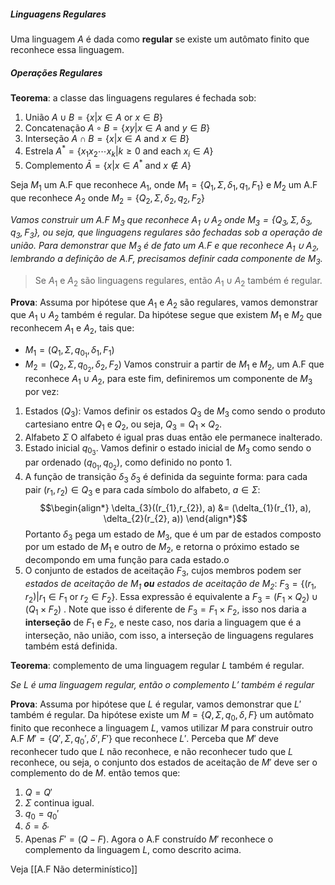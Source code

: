 ##### Linguagens Regulares

Uma linguagem $A$ é dada como **regular** se existe um autômato finito que reconhece essa linguagem.

##### Operações Regulares

**Teorema**: a classe das linguagens regulares é fechada sob:
1. União $A \cup B = \{x | x \in A \textrm{ or } x \in B \}$    
2. Concatenação $A \circ B = \{xy|x \in A \textrm{ and } y \in B\}$  
3. Interseção $A \cap B = \{x | x \in A \textrm{ and } x \in B\}$
4. Estrela $A^{*} = \{x_{1}x_{2}\cdots x_{k} | k \ge 0 \text{ and each } x_{i}\in A\}$ 
5. Complemento $\bar{A} = \{x | x \in A^{*} \text{ and } x \notin A\}$


Seja $M_1$ um A.F que reconhece $A_{1}$, onde $M_{1} =\{Q_{1},\Sigma, \delta_{1}, q_{1}, F_{1}\}$ e 
    $M_{2}$ um A.F que reconhece $A_{2}$ onde $M_{2}  =\{Q_{2},\Sigma, \delta_{2}, q_{2}, F_{2}\}$

*Vamos construir um A.F $M_{3}$ que reconhece $A_{1}\cup A_{2}$ onde $M_{3} =\{Q_{3},\Sigma, \delta_{3}, q_{3}, F_{3}\}$, ou seja, que linguagens regulares são fechadas sob a operação de união.*
*Para demonstrar que $M_{3}$ é de fato um A.F e que reconhece $A_{1} \cup A_{2}$, lembrando a definição de A.F, precisamos definir cada componente de $M_{3}$.*


> Se $A_{1}$ e $A_{2}$ são linguagens regulares, então $A_{1}\cup A_{2}$ também é regular.

**Prova**:
Assuma por hipótese que $A_{1}$ e $A_{2}$ são regulares, vamos demonstrar que $A_{1}\cup A_{2}$ também é regular. 
Da hipótese segue que existem $M_{1}$ e $M_{2}$ que reconhecem $A_{1}$ e $A_{2}$, tais que:
- $M_{1}= (Q_{1}, \Sigma, q_{0_{1}}, \delta_{1}, F_{1})$ 
- $M_{2}= (Q_{2}, \Sigma, q_{0_{2}}, \delta_{2}, F_{2})$
Vamos construir a partir de $M_{1}$ e $M_{2}$, um A.F que reconhece $A_{1} \cup A_{2}$, para este fim, definiremos um componente de $M_{3}$ por vez:
1. Estados ($Q_{3}$):
	Vamos definir os estados $Q_{3}$ de $M_{3}$ como sendo o produto cartesiano entre $Q_{1}$ e $Q_{2}$, ou seja, $Q_{3} = Q_{1} \times Q_{2}$.
2. Alfabeto $\Sigma$
	O alfabeto é igual pras duas então ele permanece inalterado.
3. Estado inicial $q_{0_{3}}$.
	 Vamos definir o estado inicial de $M_{3}$ como sendo o par ordenado $(q_{0_{1}}, q_{0_{2}})$, como definido no ponto $1$.
4. A função de transição $\delta_{3}$
	$\delta_{3}$ é definida da seguinte forma: para cada pair $(r_{1},r_{2}) \in Q_{3}$ e para cada símbolo do alfabeto, $a \in \Sigma$:
	$$\begin{align*}
\delta_{3}((r_{1},r_{2}), a) &= (\delta_{1}(r_{1}, a), \delta_{2}(r_{2}, a))
\end{align*}$$
	Portanto $\delta_{3}$ pega um estado de $M_{3}$, que é um par de estados composto por um estado de $M_{1}$ e outro de $M_{2}$, e retorna o próximo estado se decompondo em uma função para cada estado.o
5. O conjunto de estados de aceitação $F_{3}$, cujos membros podem ser *estados de aceitação de $M_{1}$ **ou** estados de aceitação de $M_{2}$*: $F_{3} =\{(r_{1},r_{2}) | r_{1}\in F_{1} \textrm{ or } r_{2} \in F_{2}\}$. Essa expressão é equivalente a $F_{3} = (F_{1}\times Q_{2}) \cup (Q_{1}\times F_{2})$ . Note que isso é diferente de $F_{3}= F_{1}\times F_{2}$, isso nos daria a **interseção** de $F_{1}$ e $F_{2}$, e neste caso, nos daria a linguagem que é a interseção, não união, com isso, a interseção de linguagens regulares também está definida. 

**Teorema**: complemento de uma linguagem regular $L$ também é regular.

*Se $L$ é uma linguagem regular, então o complemento $L'$ também é regular*

**Prova**:
Assuma por hipótese que $L$ é regular, vamos demonstrar que $L'$ também é regular. Da hipótese existe um $M = \{Q, \Sigma, q_{0}, \delta, F\}$ um autômato finito que reconhece a linguagem $L$, vamos utilizar $M$ para construir outro A.F $M' = \{Q', \Sigma, q_{0}', \delta', F' \}$ que reconhece $L'$.
Perceba que $M'$ deve reconhecer tudo que $L$ não reconhece, e não reconhecer tudo que $L$ reconhece, ou seja, o conjunto dos estados de aceitação de $M'$  deve ser o complemento do de $M$. então temos que:
1. $Q = Q'$
2. $\Sigma$ continua igual.
3. $q_{0}=q_{0}'$
4. $\delta = \delta_{'}$
5. Apenas $F' = (Q - F)$.
Agora o A.F construído $M'$ reconhece o complemento da linguagem $L$, como descrito acima.


Veja [[A.F Não determinístico]]

